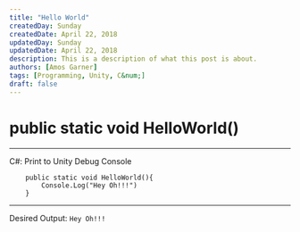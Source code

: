 ```yaml
---
title: "Hello World"
createdDay: Sunday
createdDate: April 22, 2018
updatedDay: Sunday
updatedDate: April 22, 2018
description: This is a description of what this post is about.
authors: [Amos Garner]
tags: [Programming, Unity, C&num;]
draft: false
---
```

# public static void HelloWorld()
---
C#: Print to Unity Debug Console
```
    public static void HelloWorld(){
        Console.Log("Hey Oh!!!")
    }
```
---
Desired Output: `Hey Oh!!!`

